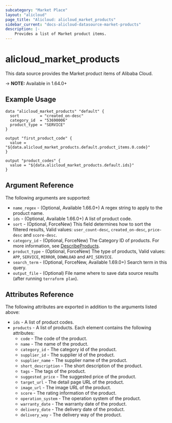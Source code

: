 ```yaml
---
subcategory: "Market Place"
layout: "alicloud"
page_title: "Alicloud: alicloud_market_products"
sidebar_current: "docs-alicloud-datasource-market-products"
description: |-
    Provides a list of Market product items.
---
```


# alicloud\_market\_products

This data source provides the Market product items of Alibaba Cloud.

-> **NOTE:** Available in 1.64.0+

## Example Usage

```
data "alicloud_market_products" "default" {
  sort         = "created_on-desc"
  category_id  = "53690006"
  product_type = "SERVICE"
}

output "first_product_code" {
  value = "${data.alicloud_market_products.default.product_items.0.code}"
}

output "product_codes" {
  value = "${data.alicloud_market_products.default.ids}"
}
```

## Argument Reference

The following arguments are supported:

* `name_regex` - (Optional, Available 1.66.0+) A regex string to apply to the product name.
* `ids` - (Optional, Available 1.66.0+) A list of product code.
* `sort` - (Optional, ForceNew) This field determines how to sort the filtered results, Valid values: `user_count-desc`, `created_on-desc`, `price-desc` and `score-desc`.
* `category_id` - (Optional, ForceNew) The Category ID of products. For more information, see [DescribeProducts](https://help.aliyun.com/document_detail/89834.htm). 
* `product_type` - (Optional, ForceNew) The type of products, Valid values: `APP`, `SERVICE`, `MIRROR`, `DOWNLOAD` and `API_SERVICE`.
* `search_term` - (Optional, ForceNew, Available 1.69.0+) Search term in this query.
* `output_file` - (Optional) File name where to save data source results (after running `terraform plan`).

## Attributes Reference

The following attributes are exported in addition to the arguments listed above:

* `ids` - A list of product codes.
* `products` - A list of products. Each element contains the following attributes:
  * `code` - The code of the product.
  * `name` - The name of the product.
  * `category_id` - The category id of the product.
  * `supplier_id` - The supplier id of the product.
  * `supplier_name` - The supplier name of the product.
  * `short_description` - The short description of the product.
  * `tags` - The tags of the product.
  * `suggested_price` - The suggested price of the product.
  * `target_url` - The detail page URL of the product.
  * `image_url` - The image URL of the product.
  * `score` - The rating information of the product.
  * `operation_system` - The operation system of the product.
  * `warranty_date` - The warranty date of the product.
  * `delivery_date` - The delivery date of the product.
  * `delivery_way` - The delivery way of the product.
 